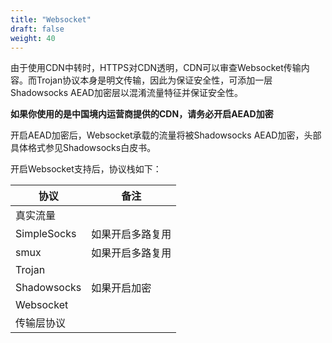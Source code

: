 ```yaml
---
title: "Websocket"
draft: false
weight: 40
---
```


由于使用CDN中转时，HTTPS对CDN透明，CDN可以审查Websocket传输内容。而Trojan协议本身是明文传输，因此为保证安全性，可添加一层Shadowsocks AEAD加密层以混淆流量特征并保证安全性。

**如果你使用的是中国境内运营商提供的CDN，请务必开启AEAD加密**

开启AEAD加密后，Websocket承载的流量将被Shadowsocks AEAD加密，头部具体格式参见Shadowsocks白皮书。

开启Websocket支持后，协议栈如下：

|协议              |备注       |
|-----------------|----------|
|真实流量           |         |
|SimpleSocks      |如果开启多路复用|
|smux             |如果开启多路复用|
|Trojan           |          |
|Shadowsocks      |如果开启加密|
|Websocket        |          |
|传输层协议         |          |
